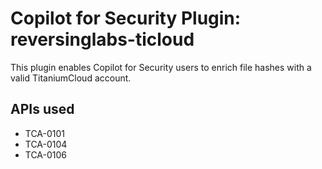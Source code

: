 # Copilot for Security Plugin: reversinglabs-ticloud

This plugin enables Copilot for Security users to enrich file hashes with a valid
TitaniumCloud account.

## APIs used

 - TCA-0101
 - TCA-0104
 - TCA-0106